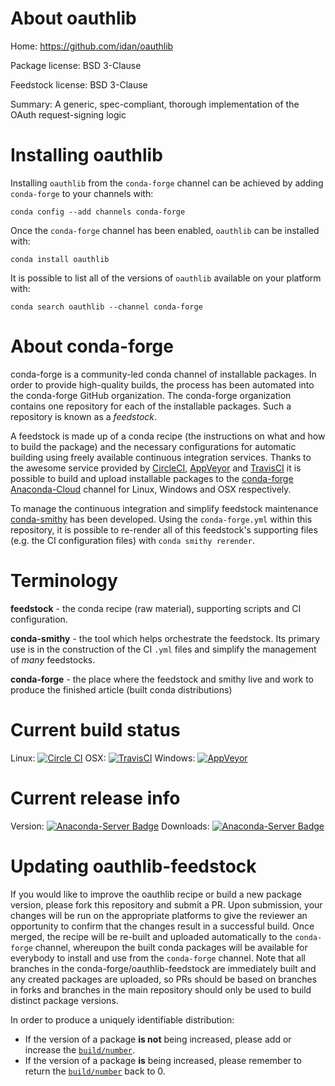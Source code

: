 About oauthlib
==============

Home: https://github.com/idan/oauthlib

Package license: BSD 3-Clause

Feedstock license: BSD 3-Clause

Summary: A generic, spec-compliant, thorough implementation of the OAuth request-signing logic



Installing oauthlib
===================

Installing `oauthlib` from the `conda-forge` channel can be achieved by adding `conda-forge` to your channels with:

```
conda config --add channels conda-forge
```

Once the `conda-forge` channel has been enabled, `oauthlib` can be installed with:

```
conda install oauthlib
```

It is possible to list all of the versions of `oauthlib` available on your platform with:

```
conda search oauthlib --channel conda-forge
```



About conda-forge
=================

conda-forge is a community-led conda channel of installable packages.
In order to provide high-quality builds, the process has been automated into the
conda-forge GitHub organization. The conda-forge organization contains one repository
for each of the installable packages. Such a repository is known as a *feedstock*.

A feedstock is made up of a conda recipe (the instructions on what and how to build
the package) and the necessary configurations for automatic building using freely
available continuous integration services. Thanks to the awesome service provided by
[CircleCI](https://circleci.com/), [AppVeyor](http://www.appveyor.com/)
and [TravisCI](https://travis-ci.org/) it is possible to build and upload installable
packages to the [conda-forge](https://anaconda.org/conda-forge)
[Anaconda-Cloud](http://docs.anaconda.org/) channel for Linux, Windows and OSX respectively.

To manage the continuous integration and simplify feedstock maintenance
[conda-smithy](http://github.com/conda-forge/conda-smithy) has been developed.
Using the ``conda-forge.yml`` within this repository, it is possible to re-render all of
this feedstock's supporting files (e.g. the CI configuration files) with ``conda smithy rerender``.


Terminology
===========

**feedstock** - the conda recipe (raw material), supporting scripts and CI configuration.

**conda-smithy** - the tool which helps orchestrate the feedstock.
                   Its primary use is in the construction of the CI ``.yml`` files
                   and simplify the management of *many* feedstocks.

**conda-forge** - the place where the feedstock and smithy live and work to
                  produce the finished article (built conda distributions)

Current build status
====================

Linux: [![Circle CI](https://circleci.com/gh/conda-forge/oauthlib-feedstock.svg?style=shield)](https://circleci.com/gh/conda-forge/oauthlib-feedstock)
OSX: [![TravisCI](https://travis-ci.org/conda-forge/oauthlib-feedstock.svg?branch=master)](https://travis-ci.org/conda-forge/oauthlib-feedstock)
Windows: [![AppVeyor](https://ci.appveyor.com/api/projects/status/github/conda-forge/oauthlib-feedstock?svg=True)](https://ci.appveyor.com/project/conda-forge/oauthlib-feedstock/branch/master)

Current release info
====================
Version: [![Anaconda-Server Badge](https://anaconda.org/conda-forge/oauthlib/badges/version.svg)](https://anaconda.org/conda-forge/oauthlib)
Downloads: [![Anaconda-Server Badge](https://anaconda.org/conda-forge/oauthlib/badges/downloads.svg)](https://anaconda.org/conda-forge/oauthlib)


Updating oauthlib-feedstock
===========================

If you would like to improve the oauthlib recipe or build a new
package version, please fork this repository and submit a PR. Upon submission,
your changes will be run on the appropriate platforms to give the reviewer an
opportunity to confirm that the changes result in a successful build. Once
merged, the recipe will be re-built and uploaded automatically to the
`conda-forge` channel, whereupon the built conda packages will be available for
everybody to install and use from the `conda-forge` channel.
Note that all branches in the conda-forge/oauthlib-feedstock are
immediately built and any created packages are uploaded, so PRs should be based
on branches in forks and branches in the main repository should only be used to
build distinct package versions.

In order to produce a uniquely identifiable distribution:
 * If the version of a package **is not** being increased, please add or increase
   the [``build/number``](http://conda.pydata.org/docs/building/meta-yaml.html#build-number-and-string).
 * If the version of a package **is** being increased, please remember to return
   the [``build/number``](http://conda.pydata.org/docs/building/meta-yaml.html#build-number-and-string)
   back to 0.
